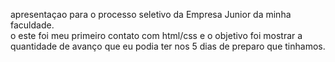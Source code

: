 apresentaçao para o processo seletivo da Empresa Junior da minha faculdade.      
o este foi meu primeiro contato com html/css e o objetivo foi mostrar a quantidade de avanço que eu podia ter nos 5 dias de preparo que tinhamos.
